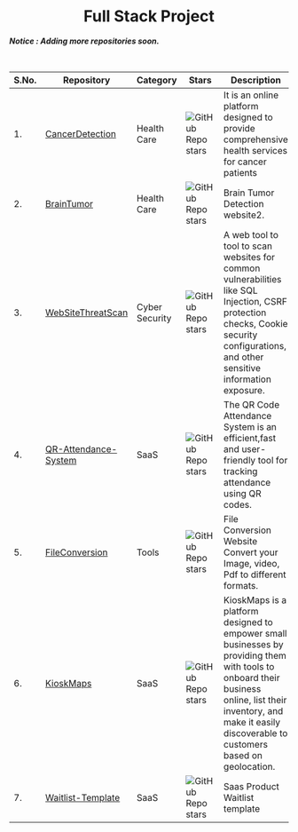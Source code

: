 
<div align="center">
  
# Full Stack Project

</div>

*__Notice : Adding more repositories soon.__*

<br />

S.No.| Repository| Category |  Stars | Description 
--| -----------|----|----| ----------- 
1.| [CancerDetection](https://github.com/Dheerajjha451/CancerDetection) | Health Care | ![GitHub Repo stars](https://img.shields.io/github/stars/Dheerajjha451/CancerDetection?style=social) | It is an online platform designed to provide comprehensive health services for cancer patients
2.| [BrainTumor](https://github.com/Dheerajjha451/BrainTumor) | Health Care | ![GitHub Repo stars](https://img.shields.io/github/stars/Dheerajjha451/BrainTumor?style=social) | Brain Tumor Detection website2.| [Design2Code](https://github.com/Dheerajjha451/Design2Code) | Tech | ![GitHub Repo stars](https://img.shields.io/github/stars/Dheerajjha451/Design2Code?style=social) | It is a platform where developers can share their projects with other developers.
3.| [WebSiteThreatScan](https://github.com/Dheerajjha451/WebSiteThreatScan) | Cyber Security | ![GitHub Repo stars](https://img.shields.io/github/stars/Dheerajjha451/WebSiteThreatScan?style=social) | A web tool to tool to scan websites for common vulnerabilities like SQL Injection, CSRF protection checks, Cookie security configurations, and other sensitive information exposure.
4.| [QR-Attendance-System](https://github.com/Dheerajjha451/QR-Attendance-System) | SaaS | ![GitHub Repo stars](https://img.shields.io/github/stars/Dheerajjha451/QR-Attendance-System?style=social) | The QR Code Attendance System is an efficient,fast and user-friendly tool for tracking attendance using QR codes. 
5.| [FileConversion](https://github.com/Dheerajjha451/FileConversion) | Tools | ![GitHub Repo stars](https://img.shields.io/github/stars/Dheerajjha451/FileConversion?style=social) | File Conversion Website Convert your Image, video, Pdf to different formats.
6.| [KioskMaps](https://github.com/Dheerajjha451/KioskMaps) | SaaS | ![GitHub Repo stars](https://img.shields.io/github/stars/Dheerajjha451/KioskMaps?style=social) | KioskMaps is a platform designed to empower small businesses by providing them with tools to onboard their business online, list their inventory, and make it easily discoverable to customers based on geolocation.
7.| [Waitlist-Template](https://github.com/Dheerajjha451/Waitlist-Template) | SaaS | ![GitHub Repo stars](https://img.shields.io/github/stars/Dheerajjha451/Waitlist-Template?style=social) | Saas Product Waitlist template

